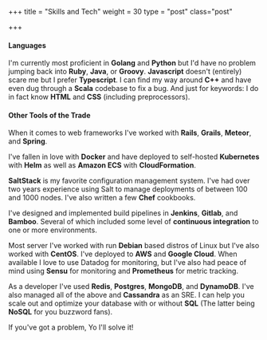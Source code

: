 +++
title = "Skills and Tech"
weight = 30
type = "post"
class="post"

+++

#### Languages

I'm currently most proficient in **Golang** and **Python** but I'd have no problem jumping back into **Ruby**, **Java**, or **Groovy**. **Javascript** doesn't (entirely) scare me but I prefer **Typescript**. I can find my way around **C++** and have even dug through a **Scala** codebase to fix a bug. And just for keywords: I do in fact know **HTML** and **CSS** (including preprocessors). 

#### Other Tools of the Trade

When it comes to web frameworks I've worked with **Rails**, **Grails**, **Meteor**, and **Spring**. 

I've fallen in love with **Docker** and have deployed to self-hosted **Kubernetes** with **Helm** as well as **Amazon ECS** with **CloudFormation**.

**SaltStack** is my favorite configuration management system. I've had over two years experience using Salt to manage deployments of between 100 and 1000 nodes. I've also written a few **Chef** cookbooks.
 
I've designed and implemented build pipelines in **Jenkins**, **Gitlab**, and **Bamboo**. Several of which included some level of **continuous integration** to one or more environments.

Most server I've worked with run **Debian** based distros of Linux but I've also worked with **CentOS**. I've deployed to **AWS** and **Google Cloud**. When available I love to use Datadog for monitoring, but I've also had peace of mind using **Sensu** for monitoring and **Prometheus** for metric tracking.

As a developer I've used **Redis**, **Postgres**, **MongoDB**, and **DynamoDB**. I've also managed all of the above and **Cassandra** as an SRE. I can help you scale out and optimize your database with or without **SQL** (The latter being **NoSQL** for you buzzword fans).

If you've got a problem, Yo I'll solve it!
